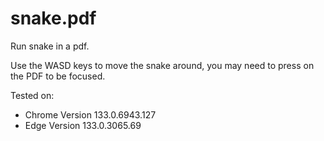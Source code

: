 # snake.pdf

Run snake in a pdf.

Use the WASD keys to move the snake around, you may need to press on the PDF to be focused.

Tested on:
- Chrome Version 133.0.6943.127
- Edge Version 133.0.3065.69
